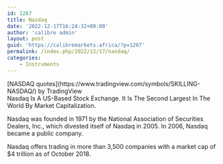 ```yaml
---
id: 1267
title: Nasdaq
date: '2022-12-17T16:24:32+00:00'
author: 'calibre admin'
layout: post
guid: 'https://calibremarkets.africa/?p=1267'
permalink: /index.php/2022/12/17/nasdaq/
categories:
    - Instruments
---
```


<div class="tradingview-widget-container"><div class="tradingview-widget-container__widget"></div><div class="tradingview-widget-copyright">[<span class="blue-text">NASDAQ quotes</span>](https://www.tradingview.com/symbols/SKILLING-NASDAQ/) by TradingView</div> <script async="" src="https://s3.tradingview.com/external-embedding/embed-widget-mini-symbol-overview.js" type="text/javascript">
  {
  "symbol": "SKILLING:NASDAQ",
  "width": 350,
  "height": 220,
  "locale": "en",
  "dateRange": "1D",
  "colorTheme": "light",
  "trendLineColor": "rgba(19, 79, 92, 1)",
  "underLineColor": "rgba(41, 98, 255, 0.3)",
  "underLineBottomColor": "rgba(41, 98, 255, 0)",
  "isTransparent": false,
  "autosize": false,
  "largeChartUrl": ""
}
  </script></div>Nasdaq Is A US-Based Stock Exchange. It Is The Second Largest In The World By Market Capitalization.

Nasdaq was founded in 1971 by the National Association of Securities Dealers, Inc., which divested itself of Nasdaq in 2005. In 2006, Nasdaq became a public company.

Nasdaq offers trading in more than 3,500 companies with a market cap of $4 trillion as of October 2018.